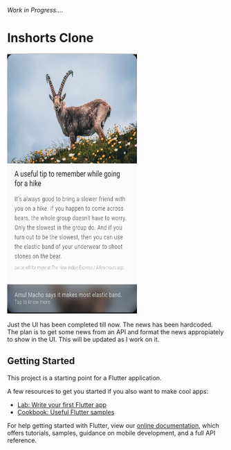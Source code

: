 *Work in Progress....*

# Inshorts Clone

 <img src='images/ui.png' width=300, height=600>

 Just the UI has been completed till now. The news has been hardcoded. The plan is to get some news from an API and format the news appropiately to show in the UI. This will be updated as I work on it. 

## Getting Started

This project is a starting point for a Flutter application.

A few resources to get you started if you also want to make cool apps:

- [Lab: Write your first Flutter app](https://flutter.dev/docs/get-started/codelab)
- [Cookbook: Useful Flutter samples](https://flutter.dev/docs/cookbook)

For help getting started with Flutter, view our
[online documentation](https://flutter.dev/docs), which offers tutorials,
samples, guidance on mobile development, and a full API reference.
